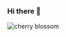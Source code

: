 ### Hi there 👋


![cherry blossom](https://github.com/hoshikuro22/hoshikuro22/assets/89105589/adcaed9a-8ae7-4099-ad9e-b089c575b7b8)

<!--
**hoshikuro22/hoshikuro22** is a ✨ _special_ ✨ repository because its `README.md` (this file) appears on your GitHub profile.

Here are some ideas to get you started:

- 🔭 I’m currently working on ...
- 🌱 I’m currently learning ...
- 👯 I’m looking to collaborate on ...
- 🤔 I’m looking for help with ...
- 💬 Ask me about ...
- 📫 How to reach me: ...
- 😄 Pronouns: ...
- ⚡ Fun fact: ...
-->

